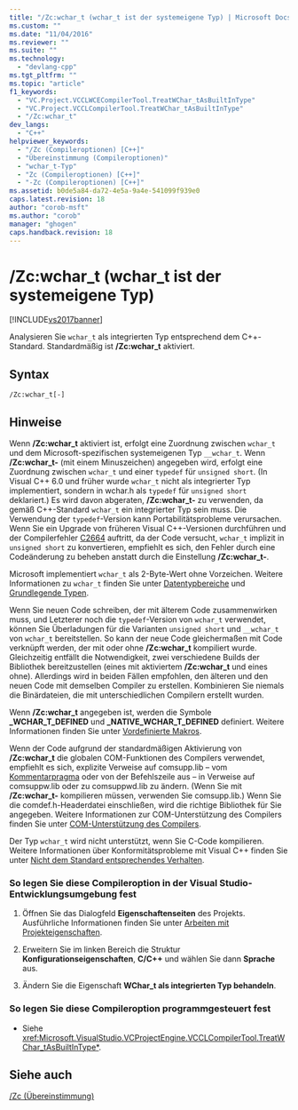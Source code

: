 ```yaml
---
title: "/Zc:wchar_t (wchar_t ist der systemeigene Typ) | Microsoft Docs"
ms.custom: ""
ms.date: "11/04/2016"
ms.reviewer: ""
ms.suite: ""
ms.technology: 
  - "devlang-cpp"
ms.tgt_pltfrm: ""
ms.topic: "article"
f1_keywords: 
  - "VC.Project.VCCLWCECompilerTool.TreatWChar_tAsBuiltInType"
  - "VC.Project.VCCLCompilerTool.TreatWChar_tAsBuiltInType"
  - "/Zc:wchar_t"
dev_langs: 
  - "C++"
helpviewer_keywords: 
  - "/Zc (Compileroptionen) [C++]"
  - "Übereinstimmung (Compileroptionen)"
  - "wchar_t-Typ"
  - "Zc (Compileroptionen) [C++]"
  - "-Zc (Compileroptionen) [C++]"
ms.assetid: b0de5a84-da72-4e5a-9a4e-541099f939e0
caps.latest.revision: 18
author: "corob-msft"
ms.author: "corob"
manager: "ghogen"
caps.handback.revision: 18
---
```

# /Zc:wchar_t (wchar_t ist der systemeigene Typ)
[!INCLUDE[vs2017banner](../../assembler/inline/includes/vs2017banner.md)]

Analysieren Sie `wchar_t` als integrierten Typ entsprechend dem C\+\+\-Standard.  Standardmäßig ist **\/Zc:wchar\_t** aktiviert.  
  
## Syntax  
  
```  
/Zc:wchar_t[-]  
```  
  
## Hinweise  
 Wenn **\/Zc:wchar\_t** aktiviert ist, erfolgt eine Zuordnung zwischen `wchar_t` und dem Microsoft\-spezifischen systemeigenen Typ `__wchar_t`.  Wenn **\/Zc:wchar\_t\-** \(mit einem Minuszeichen\) angegeben wird, erfolgt eine Zuordnung zwischen `wchar_t` und einer `typedef` für `unsigned short`.  \(In Visual C\+\+ 6.0 und früher wurde `wchar_t` nicht als integrierter Typ implementiert, sondern in wchar.h als `typedef` für `unsigned short` deklariert.\) Es wird davon abgeraten, **\/Zc:wchar\_t\-** zu verwenden, da gemäß C\+\+\-Standard `wchar_t` ein integrierter Typ sein muss.  Die Verwendung der `typedef`\-Version kann Portabilitätsprobleme verursachen.  Wenn Sie ein Upgrade von früheren Visual C\+\+\-Versionen durchführen und der Compilerfehler [C2664](../../error-messages/compiler-errors-2/compiler-error-c2664.md) auftritt, da der Code versucht, `wchar_t` implizit in `unsigned short` zu konvertieren, empfiehlt es sich, den Fehler durch eine Codeänderung zu beheben anstatt durch die Einstellung **\/Zc:wchar\_t\-**.  
  
 Microsoft implementiert `wchar_t` als 2\-Byte\-Wert ohne Vorzeichen.  Weitere Informationen zu `wchar_t` finden Sie unter [Datentypbereiche](../../cpp/data-type-ranges.md) und [Grundlegende Typen](../../cpp/fundamental-types-cpp.md).  
  
 Wenn Sie neuen Code schreiben, der mit älterem Code zusammenwirken muss, und Letzterer noch die `typedef`\-Version von `wchar_t` verwendet, können Sie Überladungen für die Varianten `unsigned short` und `__wchar_t` von `wchar_t` bereitstellen. So kann der neue Code gleichermaßen mit Code verknüpft werden, der mit oder ohne **\/Zc:wchar\_t** kompiliert wurde.  Gleichzeitig entfällt die Notwendigkeit, zwei verschiedene Builds der Bibliothek bereitzustellen \(eines mit aktiviertem **\/Zc:wchar\_t** und eines ohne\).  Allerdings wird in beiden Fällen empfohlen, den älteren und den neuen Code mit demselben Compiler zu erstellen.  Kombinieren Sie niemals die Binärdateien, die mit unterschiedlichen Compilern erstellt wurden.  
  
 Wenn **\/Zc:wchar\_t** angegeben ist, werden die Symbole **\_WCHAR\_T\_DEFINED** und **\_NATIVE\_WCHAR\_T\_DEFINED** definiert.  Weitere Informationen finden Sie unter [Vordefinierte Makros](../../preprocessor/predefined-macros.md).  
  
 Wenn der Code aufgrund der standardmäßigen Aktivierung von **\/Zc:wchar\_t** die globalen COM\-Funktionen des Compilers verwendet, empfiehlt es sich, explizite Verweise auf comsupp.lib – vom [Kommentarpragma](../../preprocessor/comment-c-cpp.md) oder von der Befehlszeile aus – in Verweise auf comsuppw.lib oder zu comsuppwd.lib zu ändern.  \(Wenn Sie mit **\/Zc:wchar\_t\-** kompilieren müssen, verwenden Sie comsupp.lib.\) Wenn Sie die comdef.h\-Headerdatei einschließen, wird die richtige Bibliothek für Sie angegeben.  Weitere Informationen zur COM\-Unterstützung des Compilers finden Sie unter [COM\-Unterstützung des Compilers](../../cpp/compiler-com-support.md).  
  
 Der Typ `wchar_t` wird nicht unterstützt, wenn Sie C\-Code kompilieren.  Weitere Informationen über Konformitätsprobleme mit Visual C\+\+ finden Sie unter [Nicht dem Standard entsprechendes Verhalten](../../cpp/nonstandard-behavior.md).  
  
### So legen Sie diese Compileroption in der Visual Studio\-Entwicklungsumgebung fest  
  
1.  Öffnen Sie das Dialogfeld **Eigenschaftenseiten** des Projekts.  Ausführliche Informationen finden Sie unter [Arbeiten mit Projekteigenschaften](../../ide/working-with-project-properties.md).  
  
2.  Erweitern Sie im linken Bereich die Struktur **Konfigurationseigenschaften**, **C\/C\+\+** und wählen Sie dann **Sprache** aus.  
  
3.  Ändern Sie die Eigenschaft **WChar\_t als integrierten Typ behandeln**.  
  
### So legen Sie diese Compileroption programmgesteuert fest  
  
-   Siehe <xref:Microsoft.VisualStudio.VCProjectEngine.VCCLCompilerTool.TreatWChar_tAsBuiltInType*>.  
  
## Siehe auch  
 [\/Zc \(Übereinstimmung\)](../../build/reference/zc-conformance.md)